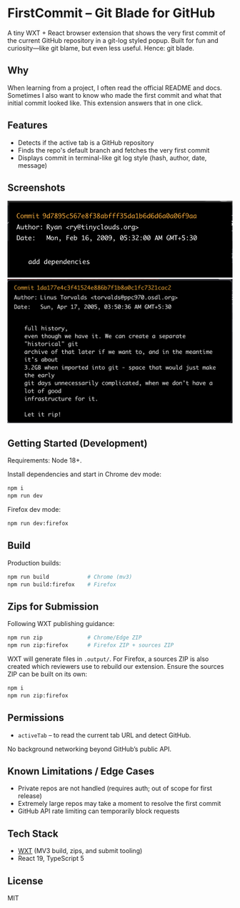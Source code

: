 # FirstCommit – Git Blade for GitHub

A tiny WXT + React browser extension that shows the very first commit of
the current GitHub repository in a git-log styled popup.
Built for fun and curiosity—like git blame, but even less useful. Hence: git blade.

## Why

When learning from a project, I often read the official README and docs.
Sometimes I also want to know who made the first commit and what that initial
commit looked like. This extension answers that in one click.

## Features

- Detects if the active tab is a GitHub repository
- Finds the repo's default branch and fetches the very first commit
- Displays commit in terminal-like git log style (hash, author, date, message)

## Screenshots

![FirstCommit – normal](./public/screenshots/normal.png)
![FirstCommit – long message](./public/screenshots/long-message.png)

## Getting Started (Development)

Requirements: Node 18+.

Install dependencies and start in Chrome dev mode:

```sh
npm i
npm run dev
```

Firefox dev mode:

```sh
npm run dev:firefox
```

## Build

Production builds:

```sh
npm run build            # Chrome (mv3)
npm run build:firefox    # Firefox
```

## Zips for Submission

Following WXT publishing guidance:

```sh
npm run zip              # Chrome/Edge ZIP
npm run zip:firefox      # Firefox ZIP + sources ZIP
```

WXT will generate files in `.output/`. For Firefox, a sources ZIP is also created which reviewers use to rebuild our extension. Ensure the sources ZIP can be built on its own:

```sh
npm i
npm run zip:firefox
```

## Permissions

- `activeTab` – to read the current tab URL and detect GitHub.

No background networking beyond GitHub’s public API.

## Known Limitations / Edge Cases

- Private repos are not handled (requires auth; out of scope for first release)
- Extremely large repos may take a moment to resolve the first commit
- GitHub API rate limiting can temporarily block requests

## Tech Stack

- [WXT](https://wxt.dev/) (MV3 build, zips, and submit tooling)
- React 19, TypeScript 5

## License

MIT

